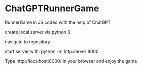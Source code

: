 # ChatGPTRunnerGame
RunnerGame in JS coded with the help of ChatGPT

create local server via python 3 

navigate to repository

start server with:
python -m http.server 8000

Type  http://localhost:8000/ in your browser and enjoy the game